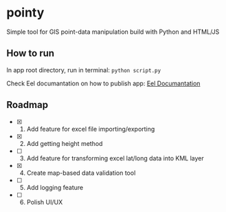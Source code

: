 # pointy
Simple tool for GIS point-data manipulation build with Python and HTML/JS

## How to run 

In app root directory, run in terminal:
`python script.py`

Check Eel documantation on how to publish app:
[Eel Documantation](https://github.com/python-eel/Eel/tree/main?tab=readme-ov-file#starting-the-app)

## Roadmap

- [x] 1. Add feature for excel file importing/exporting

- [x] 2. Add getting height method

- [ ] 3. Add feature for transforming excel lat/long data into KML layer

- [x] 4. Create map-based data validation tool

- [ ] 5. Add logging feature

- [ ] 6. Polish UI/UX

